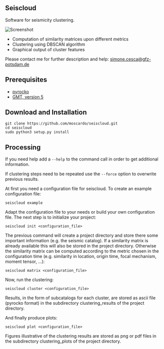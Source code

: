 ## Seiscloud
Software for seismicity clustering.

![Screenshot](https://github.com/moscardo/seiscloud/blob/master/seisloud_logo.png)

* Computation of similarity matrices upon different metrics
* Clustering using DBSCAN algorithm
* Graphical output of cluster features

Please contact me for further description and help: simone.cesca@gfz-potsdam.de

## Prerequisites

* [pyrocko](https://pyrocko.org)
* [GMT, version 5](https://www.soest.hawaii.edu/gmt/) 

## Download and Installation

    git clone https://github.com/moscardo/seiscloud.git
    cd seiscloud
    sudo python3 setup.py install

## Processing
If you need help add a ``--help`` to the command call in order to get additional information.

If clustering steps need to be repeated use the ``--force`` option to overwrite previous results.

At first you need a configuration file for seiscloud.
To create an example configuration file:

    seiscloud example

Adapt the configuration file to your needs or build your own configuration file.
The next step is to initialize your project:

    seiscloud init <configuration_file>

The previous command will create a project directory and store there some important information (e.g. the seismic catalog).
If a similarity matrix is already available this will also be stored in the project directory.
Otherwise the similarity matrix can be computed according to the metric chosen in the configuration time (e.g. similarity in location, origin time, focal mechanism, moment tensor, ...):

    seiscloud matrix <configuration_file>

Now, run the clustering:

    seiscloud cluster <configuration_file>

Results, in the form of subcatalogs for each cluster, are stored as ascii file (pyrocko format) in the subdirectory clustering_results of the project directory.

And finally produce plots:

    seiscloud plot <configuration_file>

Figures illustrative of the clustering results are stored as png or pdf files in the subdirectory clustering_plots of the project directory.
